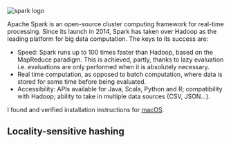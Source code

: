 ![spark logo](https://upload.wikimedia.org/wikipedia/commons/e/ea/Spark-logo-192x100px.png)

Apache Spark is an open-source cluster computing framework for real-time processing. Since its launch in 2014, Spark has taken over Hadoop as the leading platform for big data computation. The keys to its success are:

- Speed: Spark runs up to 100 times faster than Hadoop, based on the MapReduce paradigm. This is achieved, partly, thanks to lazy evaluation i.e. evaluations are only performed when it is absolutely necessary.
- Real time computation, as opposed to batch computation, where data is stored for some time before being evaluated.
- Accessibility: APIs available for Java, Scala, Python and R; compatibility with Hadoop; ability to take in multiple data sources (CSV, JSON...).

I found and verified installation instructions for [macOS](https://gist.github.com/ololobus/4c221a0891775eaa86b0).

## Locality-sensitive hashing
